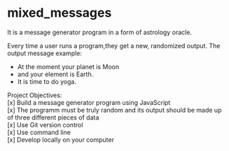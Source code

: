 # mixed_messages
It is a message generator program in a form of astrology oracle. 

Every time a user runs a program,they get a new, randomized output.
The output message example:
   - At the moment your planet is Moon
   - and your element is Earth.	
   - It is time to do yoga.
	
   
Project Objectives:  
[x] Build a message generator program using JavaScript  
[x] The programm must be truly random and its output should be made up of three different pieces of data  
[x] Use Git version control  
[x] Use command line  
[x] Develop locally on your computer  
